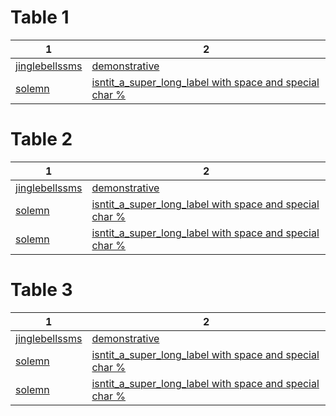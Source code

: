 # Table 1
| 1   | 2    | 
| --- |  --- |
| [jinglebellssms ](./media/jinglebellssms.mp3) | [demonstrative](./media/demonstrative.mp3) |
| [solemn ](./media/solemn.mp3) | [isntit_a_super_long_label with space and special char %](./media/isntit.mp3) |


# Table 2
| 1   | 2    | 
| --- |  --- |
| [jinglebellssms ](./media/jinglebellssms.mp3) | [demonstrative](./media/demonstrative.mp3) |
| [solemn ](./media/solemn.mp3) | [isntit_a_super_long_label with space and special char %](./media/isntit.mp3) |
| [solemn ](./media/solemn.mp3) | [isntit_a_super_long_label with space and special char %](./media/isntit.mp3) |



# Table 3
| 1   | 2    | 
| --- |  --- |
| [jinglebellssms ](./media/jinglebellssms.mp3) | [demonstrative](./media/demonstrative.mp3) |
| [solemn ](./media/solemn.mp3) | [isntit_a_super_long_label with space and special char %](./media/isntit.mp3) |
| [solemn ](./media/solemn.mp3) | [isntit_a_super_long_label with space and special char %](./media/isntit.mp3) |

